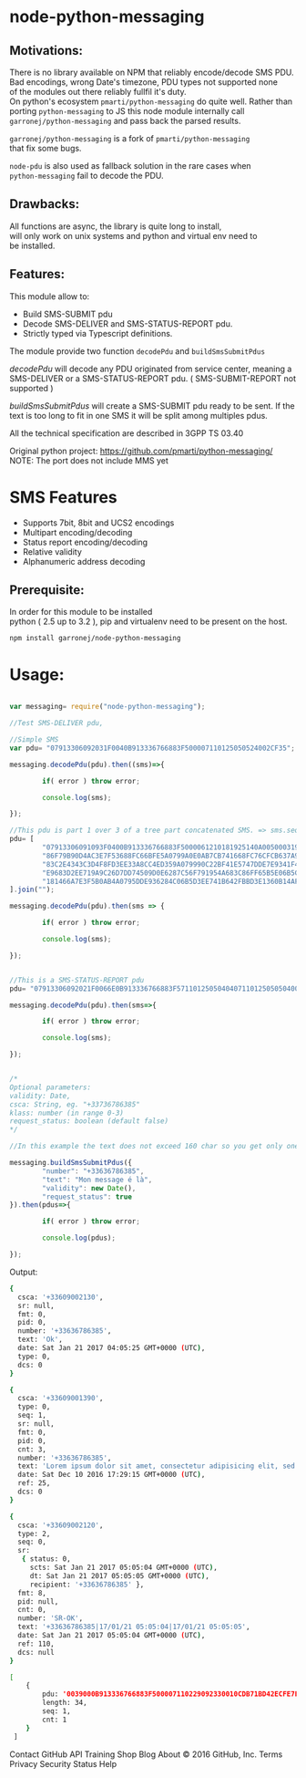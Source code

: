 # node-python-messaging

## Motivations:

There is no library available on NPM that reliably encode/decode SMS PDU.
Bad encodings, wrong Date's timezone, PDU types not supported none  
of the modules out there reliably fullfil it's duty.  
On python's ecosystem ``pmarti/python-messaging`` do quite well.
Rather than porting ``python-messaging`` to JS this node module internally
call ``garronej/python-messaging`` and pass back the parsed results.

``garronej/python-messaging`` is a fork of ``pmarti/python-messaging``  
that fix some bugs.

``node-pdu`` is also used as fallback solution in the rare cases when  
``python-messaging`` fail to decode the PDU.

## Drawbacks:

All functions are async, the library is quite long to install,  
will only work on unix systems and python and virtual env need to  
be installed.

## Features:  

This module allow to:
* Build SMS-SUBMIT pdu
* Decode SMS-DELIVER and SMS-STATUS-REPORT pdu.
* Strictly typed via Typescript definitions.

The module provide two function  ``decodePdu`` and ``buildSmsSubmitPdus``

*decodePdu* will decode any PDU originated from service center,
meaning a SMS-DELIVER or a SMS-STATUS-REPORT pdu. ( SMS-SUBMIT-REPORT not supported )

*buildSmsSubmitPdus* will create a SMS-SUBMIT pdu ready to be sent.
If the text is too long to fit in one SMS it will be split among 
multiples pdus.

All the technical specification are described in 3GPP TS 03.40

Original python project: https://github.com/pmarti/python-messaging/
NOTE: The port does not include MMS yet

SMS Features
============

 * Supports 7bit, 8bit and UCS2 encodings
 * Multipart encoding/decoding
 * Status report encoding/decoding
 * Relative validity
 * Alphanumeric address decoding

## Prerequisite:

In order for this module to be installed  
python ( 2.5 up to 3.2 ), pip and virtualenv need to be present on the host.

``npm install garronej/node-python-messaging``

# Usage: 

````javascript

var messaging= require("node-python-messaging");

//Test SMS-DELIVER pdu, 

//Simple SMS
var pdu= "07913306092031F0040B913336766883F500007110125050524002CF35";

messaging.decodePdu(pdu).then((sms)=>{

        if( error ) throw error;

        console.log(sms);

});

//This pdu is part 1 over 3 of a tree part concatenated SMS. => sms.seq===1 && sms.cnt===3
pdu= [
        "07913306091093F0400B913336766883F5000061210181925140A00500031903019",
        "86F79B90D4AC3E7F53688FC66BFE5A0799A0E0AB7CB741668FC76CFCB637A995E97",
        "83C2E4343C3D4F8FD3EE33A8CC4ED359A079990C22BF41E5747DDE7E9341F4721BF",
        "E9683D2EE719A9C26D7DD74509D0E6287C56F791954A683C86FF65B5E06B5C36777",
        "181466A7E3F5B0AB4A0795DDE936284C06B5D3EE741B642FBBD3E1360B14AFA7E7"
].join("");

messaging.decodePdu(pdu).then(sms => {

        if( error ) throw error;

        console.log(sms);

});


//This is a SMS-STATUS-REPORT pdu
pdu= "07913306092021F0066E0B913336766883F5711012505040407110125050504000";

messaging.decodePdu(pdu).then(sms=>{

        if( error ) throw error;

        console.log(sms);

});


/*
Optional parameters:
validity: Date,
csca: String, eg. "+33736786385"
klass: number (in range 0-3)
request_status: boolean (default false)
*/

//In this example the text does not exceed 160 char so you get only one pdu.

messaging.buildSmsSubmitPdus({
        "number": "+33636786385",
        "text": "Mon message é là",
        "validity": new Date(),
        "request_status": true
}).then(pdus=>{

        if( error ) throw error;

        console.log(pdus);

});

````

Output:

````bash
{ 
  csca: '+33609002130',
  sr: null,
  fmt: 0,
  pid: 0,
  number: '+33636786385',
  text: 'Ok',
  date: Sat Jan 21 2017 04:05:25 GMT+0000 (UTC),
  type: 0,
  dcs: 0 
}

{ 
  csca: '+33609001390',
  type: 0,
  seq: 1,
  sr: null,
  fmt: 0,
  pid: 0,
  cnt: 3,
  number: '+33636786385',
  text: 'Lorem ipsum dolor sit amet, consectetur adipisicing elit, sed do eiusmod tempor incididunt ut labore et dolore magna aliqua.Ut enim ad minim veniam, quis',
  date: Sat Dec 10 2016 17:29:15 GMT+0000 (UTC),
  ref: 25,
  dcs: 0 
}

{ 
  csca: '+33609002120',
  type: 2,
  seq: 0,
  sr:
   { status: 0,
     scts: Sat Jan 21 2017 05:05:04 GMT+0000 (UTC),
     dt: Sat Jan 21 2017 05:05:05 GMT+0000 (UTC),
     recipient: '+33636786385' },
  fmt: 8,
  pid: null,
  cnt: 0,
  number: 'SR-OK',
  text: '+33636786385|17/01/21 05:05:04|17/01/21 05:05:05',
  date: Sat Jan 21 2017 05:05:04 GMT+0000 (UTC),
  ref: 110,
  dcs: null 
}

[ 
    { 
        pdu: '0039000B913336766883F500007110229092330010CDB71BD42ECFE7E173195400B1FF',
        length: 34,
        seq: 1,
        cnt: 1 
    } 
 ]
````

Contact GitHub API Training Shop Blog About
© 2016 GitHub, Inc. Terms Privacy Security Status Help
